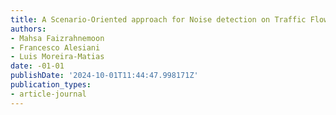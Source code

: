 ```yaml
---
title: A Scenario-Oriented approach for Noise detection on Traffic Flow data
authors:
- Mahsa Faizrahnemoon
- Francesco Alesiani
- Luis Moreira-Matias
date: -01-01
publishDate: '2024-10-01T11:44:47.998171Z'
publication_types:
- article-journal
---
```

